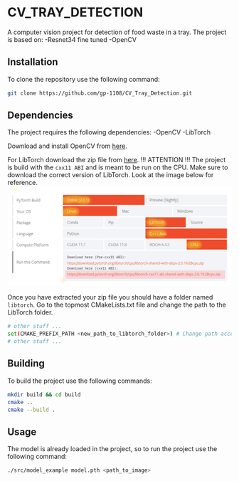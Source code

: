 # CV_TRAY_DETECTION
A computer vision project for detection of food waste in a tray.
The project is based on:
-Resnet34 fine tuned
-OpenCV

## Installation
To clone the repository use the following command:
```bash
git clone https://github.com/gp-1108/CV_Tray_Detection.git
```

## Dependencies
The project requires the following dependencies:
-OpenCV
-LibTorch

Download and install OpenCV from [here](https://docs.opencv.org/4.x/d7/d9f/tutorial_linux_install.html).

For LibTorch download the zip file from [here](https://pytorch.org/get-started/locally/).
!!! ATTENTION !!!
The project is build with the ```cxx11 ABI``` and is meant to be run on the CPU.
Make sure to download the correct version of LibTorch. Look at the image below for reference.
![libtorch instructions](readme_images/libtorch.png "libtorch instructions")

Once you have extracted your zip file you should have a folder named ```libtorch```.
Go to the topmost CMakeLists.txt file and change the path to the LibTorch folder.
```bash
# other stuff ...
set(CMAKE_PREFIX_PATH <new_path_to_libtorch_folder>) # Change path accordingly
# other stuff ...
```

## Building
To build the project use the following commands:
```bash
mkdir build && cd build
cmake ..
cmake --build .
```

## Usage
The model is already loaded in the project, so to run the project use the following command:
```bash
./src/model_example model.pth <path_to_image>
```

